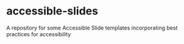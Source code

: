 # accessible-slides
A repository for some Accessible Slide templates incorporating best practices for accessibility
